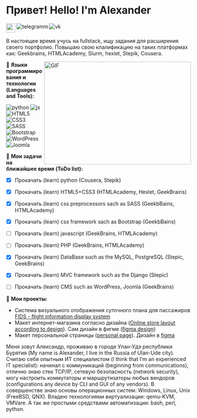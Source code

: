 
  Привет! Hello! I'm Alexander
  ================
 <div style="display: flex">
  <img src="https://media.giphy.com/media/hvRJCLFzcasrR4ia7z/giphy.gif" width="25px">
  <div>
    <a href="https://vk.com/id65419945">
      <img align="right" src="https://img.icons8.com/color/48/000000/vk-com.png" alt="vk">
    </a>
    <a href="https://t.me/mineevburyat">
      <img align="right" src="https://img.icons8.com/color/48/000000/telegram-app--v1.png" alt="telegramm">
    </a>
  </div>
</div>


В настоящее время учусь на fullstack, ищу задания для расширения своего портфолио. 
Повышаю свою клалификацию на таких платформах как: Geekbrains, HTMLAcademy, Slurm, hexlet, Stepik, Cousera. 

<img align="right" alt="GIF" src="https://raw.githubusercontent.com/kalashnikov-ulmic/kalashnikov-ulmic/main/%D0%A3%D1%87%D1%83%D1%81%D1%8C%20%D0%BD%D0%B0%20Slurm.png?raw=true" width="400" height="280" />
 
🔭 **Языки программирования и технологии (Languages and Tools):**  

![python](https://img.icons8.com/color/48/000000/python.png)
![js](https://img.icons8.com/color/48/000000/javascript.png)
![HTML5](https://img.icons8.com/color/48/000000/html-5--v1.png)
![CSS3](https://img.icons8.com/color/48/000000/css3.png)
![SASS](https://img.icons8.com/color/48/000000/sass.png)
![Bootstrap](https://img.icons8.com/color/48/000000/bootstrap.png)
![WordPress](https://img.icons8.com/color/48/000000/wordpress.png)
![Joomla](https://img.icons8.com/color/48/000000/joomla.png)

🚧 **Мои задачи на ближайшее время (ToDo list):**
<!-- TODO-IST:START -->
* [x] Прокачать (learn) python (Cousera, Stepik)
* [x] Прокачать (learn) HTML5+CSS3 (HTMLAcademy, Hexlet, GeekBrains)
* [x] Прокачать (learn) css preprocessors sach as SASS (GeekbBains, HTMLAcademy)  
* [x] Прокачать (learn) css framework sach as Bootstrap (GeekbBains)
* [ ] Прокачать (learn) javascript (GeekBrains, HTMLAcademy)
* [ ] Прокачать (learn) PHP (GeekBrains, HTMLAcademy)
* [x] Прокачать (learn) DataBase such as the MySQL, PostgreSQL (Stepic, GeekBrains)
* [x] Прокачать (learn) MVC framework such as the Django (Stepic)
* [ ] Прокачать (learn) CMS such as WordPress, Joomla (GeekBrains)

  
<!-- TODO-IST:END -->

👯 **Мои проекты:**
* Система визуального отображения суточного плана для пассажиров [FIDS - flight information display system](https://github.com/mineevburyat/djangoFIDS)
* Макет интернет-магазина согласно дизайна ([Online store layout according to design](https://github.com/mineevburyat/geekbrains2)). Сам дизайн в фигме ([figma design](https://www.figma.com/file/cnLkMxpfJezBJr4ifndG5s/shop-(Copy)?node-id=0%3A1))
* Макет персональной страницы ([personal page](https://github.com/mineevburyat/geekbrines)). Дизайн в [figma](https://www.figma.com/file/AOKabCJEdEqr9ZZEaJ0IMS/html%2Fcss-(Copy))

Меня зовут Александр, проживаю в городе Улан-Удэ республики Бурятия (My name is Alexander, I live in the Russia of Ulan-Ude city). Считаю себя опытным ИТ специалистом (I think that I'm an experienced IT specialist): начинал с коммуникаций (beginning from communications), отлично знаю стек TCP/IP, сетевую безопасность (network security), могу настроить коммутаторы и маршрутизаторы любых вендоров (configurations any device by CLI and GUI of any vendors). В совершенстве знаю основы операционных систем: Windows, Linux, Unix (FreeBSD, QNX). Владею технологиями виртуализации: qemu-KVM, VMVare. А так же простыми средствами автоматизации: bash, perl, python.

<!--
**mineevburyat/mineevburyat** is a ✨ _special_ ✨ repository because its `README.md` (this file) appears on your GitHub profile.

Here are some ideas to get you started:

- 🔭 I’m currently working on ...
- 🌱 I’m currently learning ...
- 👯 I’m looking to collaborate on ...
- 🤔 I’m looking for help with ...
- 💬 Ask me about ...
- 📫 How to reach me: ...
- 😄 Pronouns: ...
- ⚡ Fun fact: ...
-->
